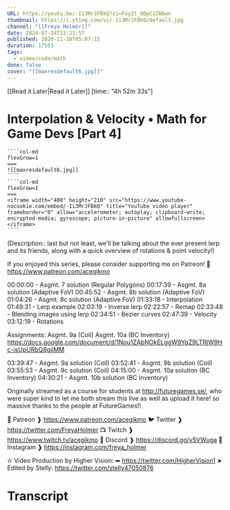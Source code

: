 ```yaml
---
URL: https://youtu.be/-Ii3MrJFBkQ?si=FxyZt_0DpC2ZWbwn
thumbnail: https://i.ytimg.com/vi/-Ii3MrJFBkQ/default.jpg
channel: "[[Freya Holmér]]"
date: 2024-07-24T13:21:57
published: 2020-11-10T05:07:15
duration: 17553
tags:
  - video/code/math
done: false
cover: "[[maxresdefault6.jpg]]"
---
```

[[Read it Later|Read it Later]] [time:: "4h 52m 33s"]
# Interpolation & Velocity • Math for Game Devs [Part 4]
`````col
````col-md
flexGrow=1
===
![[maxresdefault6.jpg]]
````
````col-md
flexGrow=1
===
<iframe width="400" height="210" src="https://www.youtube-nocookie.com/embed/-Ii3MrJFBkQ" title="YouTube video player" frameborder="0" allow="accelerometer; autoplay; clipboard-write; encrypted-media; gyroscope; picture-in-picture" allowfullscreen></iframe>
````
`````
(Description:: last but not least, we'll be talking about the ever present lerp and its friends, along with a quick overview of rotations & point velocity!)

If you enjoyed this series, please consider supporting me on Patreon!
🧡 https://www.patreon.com/acegikmo

00:00:00 - Asgmt. 7 solution (Regular Polygons)
00:17:39 - Asgmt. 8a solution (Adaptive FoV)
00:45:52 - Asgmt. 8b solution (Adaptive FoV)
01:04:26 - Asgmt. 8c solution (Adaptive FoV)
01:33:18 - Interpolation
01:49:31 - Lerp example
02:03:19 - Inverse lerp
02:22:57 - Remap
02:33:48 - Blending images using lerp
02:34:51 - Bezier curves
02:47:39 - Velocity
03:12:19 - Rotations

Assignments:
Asgmt. 9a (Coil)
Asgmt. 10a (BC Inventory)
https://docs.google.com/document/d/1Nou1ZAbNOkELggW9YqZ9LTRIW9Hc-isUpURbQ8gjiMM

03:39:47 - Asgmt. 9a solution (Coil)
03:52:41 - Asgmt. 9b solution (Coil)
03:55:53 - Asgmt. 9c solution (Coil)
04:15:00 - Asgmt. 10a solution (BC Inventory)
04:30:21 - Asgmt. 10b solution (BC Inventory)

Originally streamed as a course for students at http://futuregames.se/, who were super kind to let me both stream this live as well as upload it here! so massive thanks to the people at FutureGames!!

💖 Patreon ❱ https://www.patreon.com/acegikmo
🐦 Twitter ❱ https://twitter.com/FreyaHolmer
📺 Twitch ❱ https://www.twitch.tv/acegikmo
💬 Discord ❱ https://discord.gg/v5VWuga
🌸 Instagram ❱ https://instagram.com/freya_holmer

✫ Video Production by Higher Vision:
➥ https://twitter.com/HigherVision1
➤ Edited by Stelly: https://twitter.com/stelly47050876
# Transcript